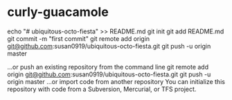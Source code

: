 # curly-guacamole

echo "# ubiquitous-octo-fiesta" >> README.md
git init
git add README.md
git commit -m "first commit"
git remote add origin git@github.com:susan0919/ubiquitous-octo-fiesta.git
git push -u origin master
                
                
…or push an existing repository from the command line
git remote add origin git@github.com:susan0919/ubiquitous-octo-fiesta.git
git push -u origin master
…or import code from another repository
You can initialize this repository with code from a Subversion, Mercurial, or TFS project.
